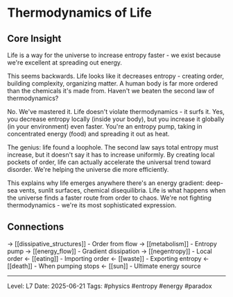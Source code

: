 # Thermodynamics of Life

## Core Insight
Life is a way for the universe to increase entropy faster - we exist because we're excellent at spreading out energy.

This seems backwards. Life looks like it decreases entropy - creating order, building complexity, organizing matter. A human body is far more ordered than the chemicals it's made from. Haven't we beaten the second law of thermodynamics?

No. We've mastered it. Life doesn't violate thermodynamics - it surfs it. Yes, you decrease entropy locally (inside your body), but you increase it globally (in your environment) even faster. You're an entropy pump, taking in concentrated energy (food) and spreading it out as heat.

The genius: life found a loophole. The second law says total entropy must increase, but it doesn't say it has to increase uniformly. By creating local pockets of order, life can actually accelerate the universal trend toward disorder. We're helping the universe die more efficiently.

This explains why life emerges anywhere there's an energy gradient: deep-sea vents, sunlit surfaces, chemical disequilibria. Life is what happens when the universe finds a faster route from order to chaos. We're not fighting thermodynamics - we're its most sophisticated expression.

## Connections
→ [[dissipative_structures]] - Order from flow
→ [[metabolism]] - Entropy pump
→ [[energy_flow]] - Gradient dissipation
→ [[negentropy]] - Local order
← [[eating]] - Importing order
← [[waste]] - Exporting entropy
← [[death]] - When pumping stops
← [[sun]] - Ultimate energy source

---
Level: L7
Date: 2025-06-21
Tags: #physics #entropy #energy #paradox